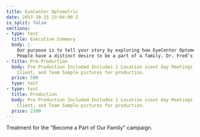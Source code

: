 ```yaml
---
title: EyeCenter Optometric
date: 2017-10-25 23:04:00 Z
is_split: false
sections:
- type: text
  title: Executive Summary
  body: |-
    Our purpose is to tell your story by exploring how EyeCenter Optometric has kept family values at the forefront of their business for 57 years.
    People have a distinct desire to be a part of a family. Dr. Fred’s story is visually and verbally showing the connection between him in his own family, which brings authenticity to him as an individual, and ties his own family into the business. Through exploring his upbringings, the company’s beginnings, interactions with his family, and the connection of his family values with the company, the audience will not only gain a deeper understanding of the roots of EyeCenter but also a desire for themselves be apart of the EyeCenter family. Dr. Fred embodies what your company is today and represents those values in his personal life.
- title: Pre-Production
  body: Pre Production Included Includes 1 Location scout day Meetings with Jesse,
    Client, and Team Sample pictures for production.
  price: 500
  type: text
- type: text
  title: Production
  body: Pre Production Included Includes 1 Location scout day Meetings with Jesse,
    Client, and Team Sample pictures for production.
  price: 2100
---
```


Treatment for the “Become a Part of Our Family” campaign.